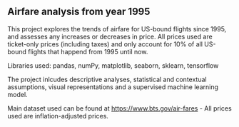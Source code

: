 ## Airfare analysis from year 1995

This project explores the trends of airfare for US-bound flights since 1995, and assesses any increases or decreases in price. All prices used are ticket-only prices (including taxes) and only account for 10% of all US-bound flights that happend from 1995 until now.

Libraries used: pandas, numPy, matplotlib, seaborn, sklearn, tensorflow 

The project inlcudes descriptive analyses, statistical and contextual assumptions, visual representations and a supervised machine learning model.

Main dataset used can be found at https://www.bts.gov/air-fares - All prices used are inflation-adjusted prices.

